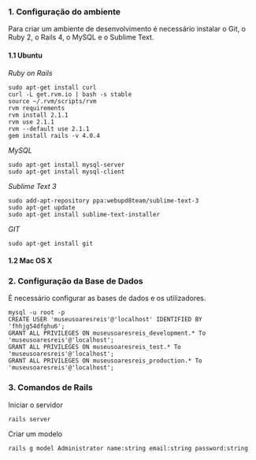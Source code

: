 ### 1. Configuração do ambiente
Para criar um ambiente de desenvolvimento é necessário instalar o Git, o Ruby 2, o Rails 4, o MySQL e o Sublime Text.

#### 1.1 Ubuntu
*Ruby on Rails*

```
sudo apt-get install curl
curl -L get.rvm.io | bash -s stable
source ~/.rvm/scripts/rvm
rvm requirements
rvm install 2.1.1
rvm use 2.1.1
rvm --default use 2.1.1
gem install rails -v 4.0.4
```

*MySQL*

```
sudo apt-get install mysql-server
sudo apt-get install mysql-client
```

*Sublime Text 3*

```
sudo add-apt-repository ppa:webupd8team/sublime-text-3
sudo apt-get update
sudo apt-get install sublime-text-installer
```
*GIT*

``` 
sudo apt-get install git 
```
#### 1.2 Mac OS X


### 2. Configuração da Base de Dados
É necessário configurar as bases de dados e os utilizadores.

```
mysql -u root -p
CREATE USER 'museusoaresreis'@'localhost' IDENTIFIED BY 'fhhjg54dfghu6';
GRANT ALL PRIVILEGES ON museusoaresreis_development.* To 'museusoaresreis'@'localhost';
GRANT ALL PRIVILEGES ON museusoaresreis_test.* To 'museusoaresreis'@'localhost';
GRANT ALL PRIVILEGES ON museusoaresreis_production.* To 'museusoaresreis'@'localhost';
```

### 3. Comandos de Rails
Iniciar o servidor

```
rails server
```

Criar um modelo

```
rails g model Administrator name:string email:string password:string
```
